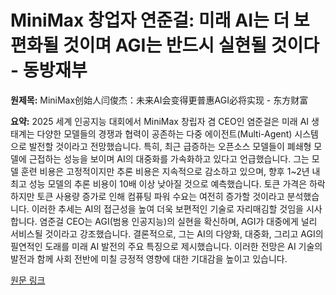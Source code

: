 # MiniMax 창업자 연준걸: 미래 AI는 더 보편화될 것이며 AGI는 반드시 실현될 것이다 - 동방재부

**원제목:** MiniMax创始人闫俊杰：未来AI会变得更普惠AGI必将实现 - 东方财富

**요약:** 2025 세계 인공지능 대회에서 MiniMax 창립자 겸 CEO인 염준걸은 미래 AI 생태계는 다양한 모델들의 경쟁과 협력이 공존하는 다중 에이전트(Multi-Agent) 시스템으로 발전할 것이라고 전망했습니다.  특히, 최근 급증하는 오픈소스 모델들이 폐쇄형 모델에 근접하는 성능을 보이며 AI의 대중화를 가속화하고 있다고 언급했습니다.  그는 모델 훈련 비용은 고정적이지만 추론 비용은 지속적으로 감소하고 있으며, 향후 1~2년 내 최고 성능 모델의 추론 비용이 10배 이상 낮아질 것으로 예측했습니다.  토큰 가격은 하락하지만 토큰 사용량 증가로 인해 컴퓨팅 파워 수요는 여전히 증가할 것이라고 분석했습니다.  이러한 추세는 AI의 접근성을 높여 더욱 보편적인 기술로 자리매김할 것임을 시사합니다.  염준걸 CEO는 AGI(범용 인공지능)의 실현을 확신하며,  AGI가 대중에게 널리 서비스될 것이라고 강조했습니다.  결론적으로, 그는 AI의 다양화, 대중화, 그리고 AGI의 필연적인 도래를 미래 AI 발전의 주요 특징으로 제시했습니다.  이러한 전망은 AI 기술의 발전과 함께 사회 전반에 미칠 긍정적 영향에 대한 기대감을 높이고 있습니다.

[원문 링크](https://finance.eastmoney.com/a/202507263468260294.html)
